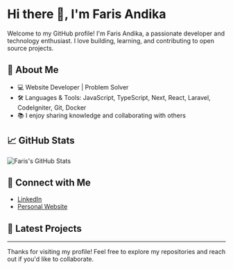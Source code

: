 # Hi there 👋, I'm Faris Andika

Welcome to my GitHub profile! I'm Faris Andika, a passionate developer and technology enthusiast. I love building, learning, and contributing to open source projects.

## 🚀 About Me

- 💻 Website Developer | Problem Solver
- 🛠️ Languages & Tools: JavaScript, TypeScript, Next, React, Laravel, CodeIgniter, Git, Docker
- 📚 I enjoy sharing knowledge and collaborating with others

## 📈 GitHub Stats

![Faris's GitHub Stats](https://github-readme-stats.vercel.app/api?username=farisandikaa&show_icons=true&hide_title=true&count_private=true&theme=dracula)

## 🔗 Connect with Me

- [LinkedIn](https://linkedin.com/in/farisandikaa)
- [Personal Website](https://farisandikaa.vercel.app)

## 📝 Latest Projects



---

Thanks for visiting my profile! Feel free to explore my repositories and reach out if you'd like to collaborate.
